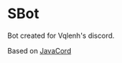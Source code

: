 # SBot
Bot created for Vqlenh's discord.

Based on [JavaCord](https://github.com/Javacord/Javacord)
